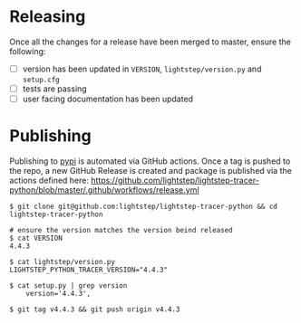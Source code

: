 # Releasing

Once all the changes for a release have been merged to master, ensure the following:

- [ ] version has been updated in `VERSION`, `lightstep/version.py` and `setup.cfg` 
- [ ] tests are passing
- [ ] user facing documentation has been updated

# Publishing

Publishing to [pypi](https://pypi.org/project/lightstep/) is automated via GitHub actions. Once a tag is pushed to the repo, a new GitHub Release is created and package is published  via the actions defined here: https://github.com/lightstep/lightstep-tracer-python/blob/master/.github/workflows/release.yml

```
$ git clone git@github.com:lightstep/lightstep-tracer-python && cd lightstep-tracer-python

# ensure the version matches the version beind released
$ cat VERSION
4.4.3

$ cat lightstep/version.py
LIGHTSTEP_PYTHON_TRACER_VERSION="4.4.3"

$ cat setup.py | grep version
    version='4.4.3',

$ git tag v4.4.3 && git push origin v4.4.3
```
